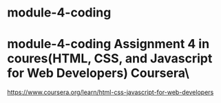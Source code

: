 # module-4-coding
# module-4-coding Assignment 4 in coures(HTML, CSS, and Javascript for Web Developers) Coursera\
https://www.coursera.org/learn/html-css-javascript-for-web-developers
